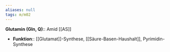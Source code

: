 ```yaml
---
aliases: null
tags: m/m02
---
```

**Glutamin (Gln, Q)**:: Amid [[AS]]
- **Funktion**:: [[Glutamat]]-Synthese, [[Säure-Basen-Haushalt]], Pyrimidin-Synthese
